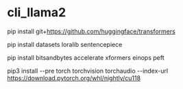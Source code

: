# cli_llama2

pip install git+https://github.com/huggingface/transformers


pip install datasets loralib sentencepiece


pip install bitsandbytes accelerate xformers einops peft


pip3 install --pre torch torchvision torchaudio --index-url https://download.pytorch.org/whl/nightly/cu118
